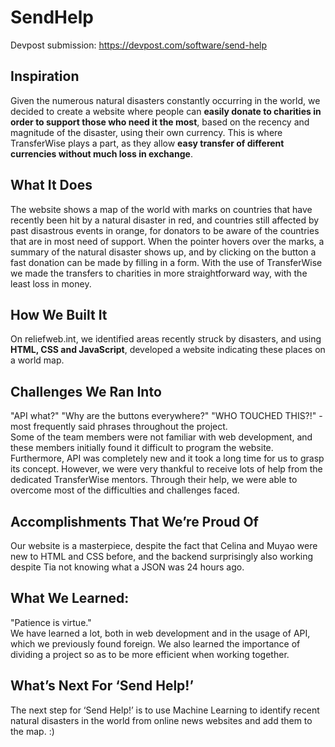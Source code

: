 # SendHelp

Devpost submission: https://devpost.com/software/send-help

## Inspiration
Given the numerous natural disasters constantly occurring in the world, we decided to create a website where people can **easily donate to charities in order to support those who need it the most**, based on the recency and magnitude of the disaster, using their own currency. This is where TransferWise plays a part, as they allow **easy transfer of different currencies without much loss in exchange**.

## What It Does
The website shows a map of the world with marks on countries that have recently been hit by a natural disaster in red, and countries still affected by past disastrous events in orange, for donators to be aware of the countries that are in most need of support. When the pointer hovers over the marks, a summary of the natural disaster shows up, and by clicking on the button a fast donation can be made by filling in a form. With the use of TransferWise we made the transfers to charities in more straightforward way, with the least loss in money.

## How We Built It
On reliefweb.int, we identified areas recently struck by disasters, and using **HTML, CSS and JavaScript**, developed a website indicating these places on a world map.

## Challenges We Ran Into
"API what?" "Why are the buttons everywhere?" "WHO TOUCHED THIS?!" - most frequently said phrases throughout the project. <br>
Some of the team members were not familiar with web development, and these members initially found it difficult to program the website. Furthermore, API was completely new and it took a long time for us to grasp its concept. However, we were very thankful to receive lots of help from the dedicated TransferWise mentors. Through their help, we were able to overcome most of the difficulties and challenges faced.

## Accomplishments That We’re Proud Of
Our website is a masterpiece, despite the fact that Celina and Muyao were new to HTML and CSS before, and the backend surprisingly also working despite Tia not knowing what a JSON was 24 hours ago.

## What We Learned:
"Patience is virtue." <br>
We have learned a lot, both in web development and in the usage of API, which we previously found foreign. We also learned the importance of dividing a project so as to be more efficient when working together.

## What’s Next For ‘Send Help!’
The next step for ‘Send Help!’ is to use Machine Learning to identify recent natural disasters in the world from online news websites and add them to the map. :)

